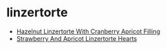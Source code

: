 # linzertorte

 * [Hazelnut Linzertorte With Cranberry Apricot Filling](../../index/h/hazelnut-linzertorte-with-cranberry-apricot-filling-105847.json)
 * [Strawberry And Apricot Linzertorte Hearts](../../index/s/strawberry-and-apricot-linzertorte-hearts-13245.json)
